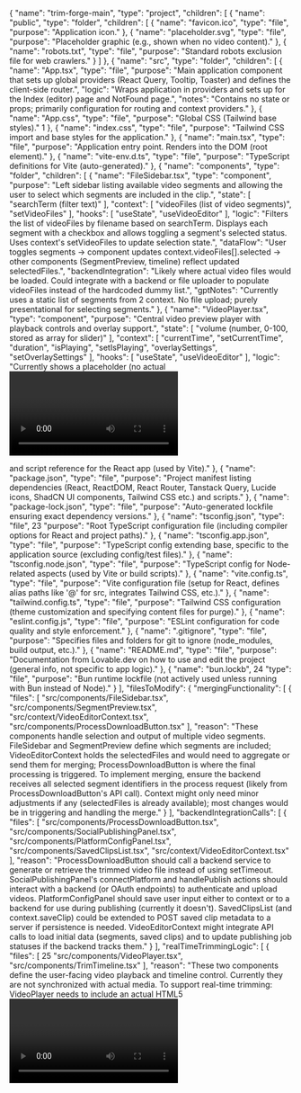{
"name": "trim-forge-main",
"type": "project",
"children": [
{
"name": "public",
"type": "folder",
"children": [
{
"name": "favicon.ico",
"type": "file",
"purpose": "Application icon."
},
{
"name": "placeholder.svg",
"type": "file",
"purpose": "Placeholder graphic (e.g., shown when no video content)."
},
{
"name": "robots.txt",
"type": "file",
"purpose": "Standard robots exclusion file for web crawlers."
}
]
},
{
"name": "src",
"type": "folder",
"children": [
{
"name": "App.tsx",
"type": "file",
"purpose": "Main application component that sets up global providers
(React Query, Tooltip, Toaster) and defines the client-side router.",
"logic": "Wraps application in providers and sets up <Routes> for the
Index (editor) page and NotFound page.",
"notes": "Contains no state or props; primarily configuration for
routing and context providers."
},
{
"name": "App.css",
"type": "file",
"purpose": "Global CSS (Tailwind base styles)."
1
},
{
"name": "index.css",
"type": "file",
"purpose": "Tailwind CSS import and base styles for the application."
},
{
"name": "main.tsx",
"type": "file",
"purpose":
"Application entry point. Renders <App/> into the DOM (root element)."
},
{
"name": "vite-env.d.ts",
"type": "file",
"purpose": "TypeScript definitions for Vite (auto-generated)."
},
{
"name": "components",
"type": "folder",
"children": [
{
"name": "FileSidebar.tsx",
"type": "component",
"purpose": "Left sidebar listing available video segments and
allowing the user to select which segments are included in the clip.",
"state": [
"searchTerm (filter text)"
],
"context": [
"videoFiles (list of video segments)",
"setVideoFiles"
],
"hooks": [
"useState",
"useVideoEditor"
],
"logic": "Filters the list of videoFiles by filename based on
searchTerm. Displays each segment with a checkbox and allows toggling a
segment's selected status. Uses context's setVideoFiles to update selection
state.",
"dataFlow": "User toggles segments -> component updates
context.videoFiles[].selected -> other components (SegmentPreview, timeline)
reflect updated selectedFiles.",
"backendIntegration": "Likely where actual video files would be
loaded. Could integrate with a backend or file uploader to populate videoFiles
instead of the hardcoded dummy list.",
"gptNotes": "Currently uses a static list of segments from
2
context. No file upload; purely presentational for selecting segments."
},
{
"name": "VideoPlayer.tsx",
"type": "component",
"purpose": "Central video preview player with playback controls
and overlay support.",
"state": [
"volume (number, 0-100, stored as array for slider)"
],
"context": [
"currentTime",
"setCurrentTime",
"duration",
"isPlaying",
"setIsPlaying",
"overlaySettings",
"setOverlaySettings"
],
"hooks": [
"useState",
"useVideoEditor"
],
"logic": "Currently shows a placeholder (no actual <video>
element). Provides a timeline slider to seek (bound to currentTime), Play/Pause
toggle, skip 10s buttons, volume slider (local only), and a fullscreen button
(no implemented logic). If overlaySettings.logo or .watermark are enabled,
renders DraggableOverlay components for each, allowing the user to position/size
overlays. Calls context setOverlaySettings on move/resize events to update
overlay positions.",
"dataFlow": "Controls (play/pause, seek) manipulate context
currentTime/isPlaying which are shared with the timeline. No actual media
playback yet. Overlay position state is shared via context (updated here, could
be used for final rendering).",
"backendIntegration": "Needs integration with an actual video
element or backend streaming: likely to set a video src (potentially a combined
video of selected segments) and synchronize context state with real playback
(e.g., update currentTime as video plays). Overlay images should come from user
input (e.g., uploading a logo) if implemented.",
"gptNotes": "No real video playback implemented – safe to add a
<video> tag and connect it. Overlays are placeholders (just colored boxes with
text). Fullscreen and volume controls are non-functional placeholders."
},
{
"name": "SegmentPreview.tsx",
"type": "component",
"purpose": "Displays a summary of all selected video segments in
order, showing their start times and durations in a horizontal timeline
3
format.",
"state": [],
"context": [
"selectedFiles (computed from videoFiles selection)"
],
"hooks": [
"useVideoEditor"
],
"logic": "Calculates total duration of selected segments and
displays each selected segment as a proportional segment bar with its index,
start timestamp (formatted), and duration. If no segments are selected, it shows
a message prompting the user to select segments.",
"dataFlow": "Reflects the selection made in FileSidebar. When
videoFiles selection changes, selectedFiles updates, causing this preview to
update accordingly.",
"backendIntegration":
"If segment data comes from a backend (e.g., list of available video segments),
this component would reflect that. No direct backend calls; purely
presentational summary.",
"gptNotes": "Purely derived from context.selectedFiles. Safe to
adjust formatting or include thumbnail previews if available from backend in
future."
},
{
"name": "TrimTimeline.tsx",
"type": "component",
"purpose":
"Main trimming interface with timeline controls: marker management, waveform
display placeholder, and in/out selection sliders for the final clip.",
"state": [
"showMarkerForm (boolean)",
"newMarkerLabel (string)",
"newMarkerType (enum 'goal'|'foul'|'replay')",
"clipTitle (string for saving clip)"
],
"context": [
"currentTime",
"setCurrentTime",
"duration",
"inPoint",
"setInPoint",
"outPoint",
"setOutPoint",
"selectedFiles",
"markers",
"addMarker",
"removeMarker",
"saveClip"
4
],
"hooks": [
"useState",
"useVideoEditor"
],
"logic": "Shows the timeline of the video clip. It displays
current selected duration and playhead position. Provides controls to add
markers (with label and type) at the current time, which appear on the timeline
with a vertical line and can be removed. Shows a dummy waveform (randomly
generated bars) as a placeholder for audio waveform; clicking it jumps the
playhead. Renders draggable in/out selection highlights reflecting the chosen
segment range (inPoint to outPoint). Provides sliders to adjust IN and OUT
points (ensuring in < out). Also includes a field to name a clip and a Save Clip
button which calls context.saveClip to save the current in/out selection as a
clip in SavedClipsList. A 'Suggest Markers (AI)' button is present but disabled
as a placeholder for future AI integration.",
"dataFlow": "User adjusting in/out sliders updates context
inPoint/outPoint (affecting export range and context state). Adding markers
calls context.addMarker, stored in global markers list (displayed here). Saving
a clip uses context.saveClip to add to savedClips (displayed in SavedClipsList).
currentTime is both displayed and can be set by clicking the waveform or using
skip buttons; it is shared with VideoPlayer (playback).",
"backendIntegration": "In a full implementation, the waveform
would be generated from the video's audio track (possibly via backend processing
or Web Audio API). The 'Suggest Markers' feature would call an AI service or
backend to analyze video content for highlights. Also, adjusting in/out might
seek a real video element (if integrated). Additionally, saving a clip could
trigger backend storage of clip metadata or immediate clip generation.",
"gptNotes": "Timeline is currently a visual placeholder (no real
waveform, no video sync). Implementing real-time sync will involve linking this
component with an actual video player's currentTime events. The marker
suggestion is a no-op placeholder for future expansion."
},
{
"name": "ExportSummary.tsx",
"type": "component",
"purpose": "Displays a summary of the export settings and the
duration of the selected clip.",
"state": [],
"context": [
"inPoint",
"outPoint",
"exportSettings",
"overlaySettings"
],
"hooks": [
"useVideoEditor"
],
5
"logic": "Calculates the clip duration (outPoint - inPoint).
Displays the total selected duration and lists the chosen export options:
format, aspect ratio, quality, and which overlays (Logo and/or Watermark) are
enabled.",
"dataFlow": "Reflects current trim (in/out from context) and
export options from context. Updates whenever those context values change (no
direct user interaction within this component).",
"backendIntegration": "This info would be used to formulate a
backend request for clip generation (e.g., sending the duration, format,
quality, overlays options to an API). The component itself remains UI-only.",
"gptNotes": "Read-only summary. Safe to extend with more details
or connect with backend job status if needed, but it currently just mirrors
context settings."
},
{
"name": "ExportPanel.tsx",
"type": "component",
"purpose": "Collapsible panel (right sidebar) allowing user to
configure export options like aspect ratio, overlays inclusion, thumbnail, and
quality.",
"state": [
"isCollapsed (boolean)"
],
"context": [
"overlaySettings",
"setOverlaySettings",
"exportSettings",
"setExportSettings"
],
"hooks": [
"useState",
"useVideoEditor"
],
"logic": "Provides UI controls for export settings. Users can
toggle a collapse/expand. Inside, when expanded: a dropdown for Aspect Ratio
(updates exportSettings.aspectRatio), toggles (switches) to enable/disable Logo
and Watermark overlays (updating overlaySettings.logo.enabled or
watermark.enabled), a button to set a thumbnail (currently just UI, no logic
tied to it), and a dropdown for Quality (720p, 1080p, 4K updating
exportSettings.quality). Format is fixed in context (MP4 by default) and not
directly configurable here. All controls directly update the context state so
other components (ExportSummary, VideoPlayer overlays) reflect changes.",
"dataFlow": "User changes settings -> calls context setters ->
context exportSettings/overlaySettings updated -> other components
(ExportSummary, VideoPlayer overlays) read updated values.",
"backendIntegration": "On exporting, these settings should be
passed to a backend video processing service (e.g., aspect ratio might trigger
cropping/padding, quality sets resolution/bitrate, format determines encoding,
6
overlays indicate adding logo/watermark images). The 'Set Thumbnail' button
likely should open a file picker or capture a frame, which would involve frontend logic and possibly backend storage; currently it's a stub.",
"gptNotes":
"All controls are functional in updating global state, but there's no actual
file or image logic behind them (e.g., thumbnail not implemented). Safe to
integrate additional logic or API calls when hooking up actual processing."
},
{
"name": "ProcessDownloadButton.tsx",
"type": "component",
"purpose": "A combined interface for finalizing the clip: allows
either processing & downloading the video or publishing it to social media,
presented as tabbed options.",
"state": [
"isProcessing (boolean)"
],
"context": [],
"hooks": [
"useState"
],
"children": [
"SocialPublishingPanel (for publish tab content)"
],
"logic": "Renders two tabs: 'Download' and 'Publish to Social'.
The Download tab shows a 'Process & Download' button. Clicking it sets
isProcessing to true and simulates processing via a timeout (3 seconds), then
resets isProcessing (no real download implemented). While processing, the button
shows a spinner and 'Processing...' text. The Publish tab renders the
SocialPublishingPanel component, which handles social sharing workflow.",
"dataFlow": "This component does not use context directly. It
simply triggers a (simulated) processing when the user clicks download. It then
relies on the SocialPublishingPanel child for the publish flow. The isProcessing
state provides feedback in the UI but does not inform other components.",
"backendIntegration": "This is a key integration point. The
'Process & Download' button should call a backend API (e.g., POST /generateclip) to start rendering the video. The UI might then poll for completion or get
a downloadable link. The publishing flow similarly should trigger backend calls
to upload the video to selected platforms. The current implementation is stubbed
(setTimeout).",
"gptNotes": "Currently no actual video file is generated or
downloaded – purely UI feedback. Safe to replace the timeout with real API call
logic. Ensure to handle state (loading/progress) and eventual download link. The
Publish tab simply embeds SocialPublishingPanel, which also needs backend
integration for actual use."
},
{
"name": "SocialPublishingPanel.tsx",
7
"type": "component",
"purpose": "Panel for selecting social media platforms to publish
the finished clip and initiating the publishing process.",
"state": [
"selectedPlatforms (array of platform identifiers selected by
user)",
"currentConfigPlatform (string or null) – which platform is
currently open for configuring"
],
"context": [
"connectedPlatforms (list of PlatformConnection objects with
connection status)",
"setConnectedPlatforms",
"platformConfigs (list of PlatformConfig objects with saved
settings per platform)",
"setPlatformConfigs",
"addToPublishingQueue"
],
"hooks": [
"useState",
"useVideoEditor"
],
"children": [
"PlatformConfigPanel (conditionally, when configuring a
platform)"
],
"logic": "Allows multi-select of platforms for publishing. It
displays all available platforms (YouTube, Twitter, Facebook, Instagram, TikTok)
as cards. Users can toggle selection by clicking the card. If a platform is not
'connected' (authorized), a 'Connect' button on that card triggers
connectPlatform, which currently simulates an OAuth connection by marking the
platform as connected (with dummy data). Below the grid, if any platforms are
selected, it shows a list of selected platforms each with a 'Configure' button.
Clicking 'Configure' sets currentConfigPlatform, which causes the component to
render the PlatformConfigPanel for that platform (to input title/description
etc.). It also shows a 'Publish to X Platforms' button that, when clicked,
iterates over each selected platform and calls addToPublishingQueue to add a
publishing job with status 'pending'. (Currently, no actual publishing action
beyond queuing a job in context).",
"dataFlow": "User selects platforms -> selectedPlatforms state
updated. User connects platform -> context.connectedPlatforms updated (simulate
OAuth success). User configures a platform -> context.platformConfigs could be
updated on save (though currently not implemented). On publish ->
context.publishingQueue is updated with new jobs. In a full app, another
component or effect would monitor publishingQueue and update job statuses (not
implemented).",
"backendIntegration": "Each 'Connect' action should initiate an
OAuth flow via backend (e.g., redirect to an OAuth URL or open a popup). Saving
8
a platform config (title, description, etc.) might call an API to save these
preferences or just update context for use when publishing. The 'Publish' button
should call a backend endpoint (e.g., POST /publish or one specific to each
platform) to actually upload the video clip and data to the social platform.
Additionally, the app might poll for status or update the UI with publishing
progress using the context.publishingQueue.",
"gptNotes": "Most of this panel is mock functionality. The
connectPlatform simply toggles a flag, and publish adds dummy jobs – no real API
calls are made. Safe to extend with real networking (OAuth, API calls). Ensure
any new asynchronous calls update context state appropriately to reflect real
connection status or publishing progress."
},
{
"name": "PlatformConfigPanel.tsx",
"type": "component",
"purpose":
"Form interface for entering post details specific to a given social platform
(e.g., YouTube video title, Twitter tweet text).",
"state": [],
"props": [
"platform (string identifier for platform)",
"onBack (callback to close the panel)"
],
"hooks": [],
"logic": "Displays a platform-specific form based on the platform
prop. It shows common fields for that platform (title, description, tags for
YouTube; tweet text and hashtags for Twitter; caption and hashtags for
Instagram; etc.). It also shows a back button (calls onBack to return to the
main publishing panel) and Save/Cancel buttons at the bottom. The form fields
are not connected to state or context; they use uncontrolled components (or
default browser state) as no useState is present for the input values.
Currently, pressing 'Save Configuration' does not persist anything (no handler
attached).",
"dataFlow": "This component receives the platform to configure
from SocialPublishingPanel and only handles UI input. In the current state, it
does not send data anywhere. Ideally, on Save it should update
context.platformConfigs or call a backend API to store these settings for the
publishing step.",
"backendIntegration": "Should capture the form input and either
update context (platformConfigs) or send to backend to store the post settings.
For example, might call an endpoint like POST /platform-config (with platform
and settings). The Save button logic needs to be implemented. This panel could
also eventually trigger an immediate publish if integrated differently, but as
designed it just collects configuration.",
"gptNotes": "This form is static right now – there's no state
tracking the inputs. It's safe to implement state to capture input values and
integrate Save. Because it's not wired up yet, adding logic won't conflict with
existing functionality."
9
},
{
"name": "SavedClipsList.tsx",
"type": "component",
"purpose": "Displays a list of clips that the user saved from the
timeline, with options to rename or delete them.",
"state": [
"editingId (id of clip being renamed or null)",
"editTitle (string for renaming input)"
],
"context": [
"savedClips (list of SavedClip objects)",
"deleteClip"
],
"hooks": [
"useState",
"useVideoEditor"
],
"logic": "Lists all savedClips from context. Each clip shows its
title (or an input field if renaming), its duration (calculated from inPoint/
outPoint), number of source files, creation time, and the in/out points. Each
list item can be deleted (calls deleteClip from context) or renamed: clicking
the edit icon enters edit mode (shows an input pre-filled with the current title
and Save/Cancel buttons). The Save action currently doesn't update the clip
(there's a placeholder comment where in a real app it would update context or
backend); instead it just exits edit mode. Cancel also just exits edit mode.",
"dataFlow": "When context.savedClips changes (via saveClip or
deleteClip), this list updates to reflect the new list. Deleting calls context
to update global state. Renaming UI changes local state, but does not persist
changes to global state (since save logic is not implemented).",
"backendIntegration": "Saved clips could be stored persistently
via an API. The deleteClip action might call a backend to delete a stored clip
record. Renaming a clip would require a backend call or context update to
persist the new title (currently missing). Also, if clips correspond to actual
rendered videos, additional backend logic would be needed to fetch or manage
those files.",
"gptNotes": "All saved clip data is in-memory. Safe to integrate
persistence or extend editing. The edit functionality is incomplete (does not
update context) which can be implemented without affecting other parts."
},
{
"name": "Marker.tsx",
"type": "component",
"purpose": "Represents a single marker on the timeline (used
within TrimTimeline), with an icon, vertical indicator line, and a tooltip for
label and removal.",
"state": [],
"props": [
10
"marker (Marker object with time, label, type, color)",
"duration (number, total timeline duration)",
"onRemove (function to remove marker by id)"
],
"hooks": [],
"logic": "Calculates its position on the timeline as a percentage
(marker.time/duration) and positions itself absolutely in the timeline bar.
Displays an icon based on marker.type (e.g., Target for 'goal'), colored
accordingly. On hover, shows a tooltip above with the marker's label and
formatted time, plus a 'Remove' option (clicking remove stops event propagation
and calls onRemove with marker.id to remove it via context).",
"dataFlow": "Purely presentational based on props. The onRemove
callback is provided by TrimTimeline, which calls context.removeMarker. So user
clicking 'Remove' triggers removal from global state, which then causes
TrimTimeline to re-render without that marker.",
"backendIntegration": "Markers are likely local UI metadata (for
user reference) and might not need backend. However, if markers are to be saved
with clips or used in processing (e.g., for automatic highlight reels), they
could be sent to backend when saving a clip or generating output.",
"gptNotes":
"Self-contained UI component. Modifications here would typically be styling or
additional behavior (e.g., dragging markers) which are not present now. Safe to
extend if needed."
},
{
"name": "DraggableOverlay.tsx",
"type": "component",
"purpose": "A utility component that renders an overlay box (for
logo or watermark) which can be dragged (and potentially resized) over the video
preview.",
"state": [
"isDragging (boolean)",
"dragOffset (x,y coordinates of pointer offset within the box
during drag)"
],
"props": [
"type ('logo'|'watermark')",
"x",
"y",
"width",
"height",
"onMove (function)",
"onResize (function)"
],
"hooks": [
"useState",
"useRef",
"useEffect"
11
],
"logic": "Renders a semi-transparent, dashed-bordered box labeled
'LOGO' or 'WATERMARK' (with corresponding icon). The box is absolutely
positioned at (x,y) within its parent (the video player area) and sized (width x
height) as given by props. The component handles mouse events: on mousedown, it
starts tracking dragging and captures the offset; on mousemove (attached to
document while dragging) it calculates new position, constrains it within the
parent bounds, and calls onMove(x,y) prop to update position state upstream
(which in this case updates context.overlaySettings via VideoPlayer handlers).
On mouseup, it stops dragging. onResize is passed in props but currently there
is no UI element to trigger resizing (no drag handle implemented), so resizing
isn't actually interactive yet.",
"dataFlow":
"User drags the overlay -> calls onMove -> VideoPlayer updates overlaySettings
in context -> new props (x,y) flow back into DraggableOverlay so it repositions.
(If resizing were implemented, it would similarly call onResize to update width/
height). This is a purely presentational helper component for user interface.",
"backendIntegration": "Not directly tied to backend. However,
final overlay settings (position, dimensions) might be used when making a
backend request to render the video with overlays. This component ensures those
values are captured in context.",
"gptNotes": "UI-only component. The lack of resize functionality
is notable. Adding resize (e.g., via corner drag handles) could be implemented
safely. Currently the overlay content is just text/icons; to display actual
images or watermark text, additional logic would be needed."
},
{
"name": "ui",
"type": "folder",
"purpose": "Pre-built UI components (ShadCN UI library). Contains
generic UI elements for styling and layout, reused across the app.",
"children": [
{
"name": "accordion.tsx",
"type": "file",
"purpose": "UI component: accordion (part of UI library,
handles generic UI functionality)."
},
{
"name": "alert-dialog.tsx",
"type": "file",
"purpose": "UI component: alert-dialog (part of UI library,
handles generic UI functionality)."
},
{
"name": "alert.tsx",
"type": "file",
"purpose": "UI component: alert (part of UI library, handles
12
generic UI functionality)."
},
{
"name": "aspect-ratio.tsx",
"type": "file",
"purpose": "UI component: aspect-ratio (part of UI library,
handles generic UI functionality)."
},
{
"name": "avatar.tsx",
"type": "file",
"purpose": "UI component: avatar (part of UI library, handles
generic UI functionality)."
},
{
"name": "badge.tsx",
"type": "file",
"purpose": "UI component: badge (part of UI library, handles
generic UI functionality)."
},
{
"name": "breadcrumb.tsx",
"type": "file",
"purpose": "UI component: breadcrumb (part of UI library,
handles generic UI functionality)."
},
{
"name": "button.tsx",
"type": "file",
"purpose": "UI component: button (part of UI library, handles
generic UI functionality)."
},
{
"name": "calendar.tsx",
"type": "file",
"purpose": "UI component: calendar (part of UI library,
handles generic UI functionality)."
},
{
"name": "card.tsx",
"type": "file",
"purpose": "UI component: card (part of UI library, handles
generic UI functionality)."
},
{
"name": "carousel.tsx",
"type": "file",
"purpose": "UI component: carousel (part of UI library,
13
handles generic UI functionality)."
},
{
"name": "chart.tsx",
"type": "file",
"purpose": "UI component: chart (part of UI library, handles
generic UI functionality)."
},
{
"name": "checkbox.tsx",
"type": "file",
"purpose": "UI component: checkbox (part of UI library,
handles generic UI functionality)."
},
{
"name": "collapsible.tsx",
"type": "file",
"purpose": "UI component: collapsible (part of UI library,
handles generic UI functionality)."
},
{
"name": "command.tsx",
"type": "file",
"purpose":
"UI component: command (part of UI library, handles generic UI functionality)."
},
{
"name": "context-menu.tsx",
"type": "file",
"purpose": "UI component: context-menu (part of UI library,
handles generic UI functionality)."
},
{
"name": "dialog.tsx",
"type": "file",
"purpose": "UI component: dialog (part of UI library, handles
generic UI functionality)."
},
{
"name": "drawer.tsx",
"type": "file",
"purpose": "UI component: drawer (part of UI library, handles
generic UI functionality)."
},
{
"name": "dropdown-menu.tsx",
"type": "file",
"purpose": "UI component: dropdown-menu (part of UI library,
14
handles generic UI functionality)."
},
{
"name": "form.tsx",
"type": "file",
"purpose": "UI component: form (part of UI library, handles
generic UI functionality)."
},
{
"name": "hover-card.tsx",
"type": "file",
"purpose": "UI component: hover-card (part of UI library,
handles generic UI functionality)."
},
{
"name": "input-otp.tsx",
"type": "file",
"purpose": "UI component: input-otp (part of UI library,
handles generic UI functionality)."
},
{
"name": "input.tsx",
"type": "file",
"purpose": "UI component: input (part of UI library, handles
generic UI functionality)."
},
{
"name": "label.tsx",
"type": "file",
"purpose": "UI component: label (part of UI library, handles
generic UI functionality)."
},
{
"name": "menubar.tsx",
"type": "file",
"purpose":
"UI component: menubar (part of UI library, handles generic UI functionality)."
},
{
"name": "navigation-menu.tsx",
"type": "file",
"purpose":
"UI component: navigation-menu (part of UI library, handles generic UI
functionality)."
},
{
"name": "pagination.tsx",
"type": "file",
15
"purpose": "UI component: pagination (part of UI library,
handles generic UI functionality)."
},
{
"name": "popover.tsx",
"type": "file",
"purpose":
"UI component: popover (part of UI library, handles generic UI functionality)."
},
{
"name": "progress.tsx",
"type": "file",
"purpose": "UI component: progress (part of UI library,
handles generic UI functionality)."
},
{
"name": "radio-group.tsx",
"type": "file",
"purpose": "UI component: radio-group (part of UI library,
handles generic UI functionality)."
},
{
"name": "resizable.tsx",
"type": "file",
"purpose": "UI component: resizable (part of UI library,
handles generic UI functionality)."
},
{
"name": "scroll-area.tsx",
"type": "file",
"purpose": "UI component: scroll-area (part of UI library,
handles generic UI functionality)."
},
{
"name": "select.tsx",
"type": "file",
"purpose": "UI component: select (part of UI library, handles
generic UI functionality)."
},
{
"name": "separator.tsx",
"type": "file",
"purpose": "UI component: separator (part of UI library,
handles generic UI functionality)."
},
{
"name": "sheet.tsx",
"type": "file",
16
"purpose": "UI component: sheet (part of UI library, handles
generic UI functionality)."
},
{
"name": "sidebar.tsx",
"type": "file",
"purpose":
"UI component: sidebar (part of UI library, handles generic UI functionality)."
},
{
"name": "skeleton.tsx",
"type": "file",
"purpose": "UI component: skeleton (part of UI library,
handles generic UI functionality)."
},
{
"name": "slider.tsx",
"type": "file",
"purpose": "UI component: slider (part of UI library, handles
generic UI functionality)."
},
{
"name": "sonner.tsx",
"type": "file",
"purpose": "UI component: sonner (part of UI library, handles
generic UI functionality)."
},
{
"name": "switch.tsx",
"type": "file",
"purpose": "UI component: switch (part of UI library, handles
generic UI functionality)."
},
{
"name": "table.tsx",
"type": "file",
"purpose": "UI component: table (part of UI library, handles
generic UI functionality)."
},
{
"name": "tabs.tsx",
"type": "file",
"purpose": "UI component: tabs (part of UI library, handles
generic UI functionality)."
},
{
"name": "textarea.tsx",
"type": "file",
17
"purpose": "UI component: textarea (part of UI library,
handles generic UI functionality)."
},
{
"name": "toast.tsx",
"type": "file",
"purpose": "UI component: toast (part of UI library, handles
generic UI functionality)."
},
{
"name": "toaster.tsx",
"type": "file",
"purpose":
"UI component: toaster (part of UI library, handles generic UI functionality)."
},
{
"name": "toggle-group.tsx",
"type": "file",
"purpose": "UI component: toggle-group (part of UI library,
handles generic UI functionality)."
},
{
"name": "toggle.tsx",
"type": "file",
"purpose": "UI component: toggle (part of UI library, handles
generic UI functionality)."
},
{
"name": "tooltip.tsx",
"type": "file",
"purpose":
"UI component: tooltip (part of UI library, handles generic UI functionality)."
},
{
"name": "use-toast.ts",
"type": "file",
"purpose": "UI component: use-toast (part of UI library,
handles generic UI functionality)."
}
]
}
]
},
{
"name": "context",
"type": "folder",
"children": [
{
18
"name": "VideoEditorContext.tsx",
"type": "context-provider",
"purpose": "Provides a React context that holds the entire state
of the video editor and exposes functions to update that state.",
"state": [
"currentTime (number, current playback position in seconds)",
"duration (number, total duration of combined video timeline,
initial 120s dummy)",
"isPlaying (boolean, whether video is currently 'playing')",
"inPoint (number, start time of selection in seconds)",
"outPoint (number, end time of selection in seconds)",
"videoFiles (array of VideoFile objects: each with filename,
timestamp, duration, selected flag)",
"markers (array of Marker objects for timeline markers)",
"savedClips (array of SavedClip objects saved by user)",
"overlaySettings (object with logo and watermark sub-objects:
each has enabled, x,y position, and width,height)",
"exportSettings (object: aspectRatio, quality, format)",
"connectedPlatforms (array of PlatformConnection objects for
social platforms and their connection status/tokens)",
"platformConfigs (array of PlatformConfig objects containing
saved settings for each platform)",
"publishingQueue (array of PublishJob objects representing
ongoing or queued publish tasks)"
],
"functions": [
"setCurrentTime(time)",
"setDuration(duration)",
"setIsPlaying(bool)",
"setInPoint(sec)",
"setOutPoint(sec)",
"setVideoFiles(list)",
"setMarkers(list)",
"addMarker(markerData) – assigns ID and adds to markers",
"removeMarker(id) – removes marker by ID",
"setSavedClips(list)",
"saveClip(title) – creates a SavedClip using current in/out and
selectedFiles",
"deleteClip(id) – removes a SavedClip by ID",
"setOverlaySettings(obj)",
"setExportSettings(obj)",
"setConnectedPlatforms(list or updater)",
"setPlatformConfigs(list or updater)",
"setPublishingQueue(list or updater)",
"addToPublishingQueue(jobData) – creates a new PublishJob
(assigns ID and timestamp) and adds it"
],
"logic": "Wraps children in VideoEditorContext.Provider with the
19
values and updater functions listed. It initializes state with some default/
dummy data: four sample VideoFiles (with filenames and durations), default
markers empty, no saved clips, overlays disabled (with default positions),
default exportSettings (16:9, 1080p, MP4), five platforms not connected, default
platformConfigs (all platforms enabled false, default privacy 'public'), and
empty publishingQueue. The provider allows any component to use the
useVideoEditor hook to access and modify these values. Functions like saveClip
and addMarker internally compute IDs and use Date.now() for unique IDs.
SelectedFiles is derived (not stored, but computed as
videoFiles.filter(selected)).",
"dataFlow": "Global app state flows through this context to all
components. For example, FileSidebar updates videoFiles selection; selectedFiles
is then used by SegmentPreview and timeline. Timeline saveClip adds to
savedClips; SavedClipsList reads it. ExportPanel toggles overlaySettings and
exportSettings; ExportSummary and VideoPlayer read those to update UI.
SocialPublishingPanel updates connectedPlatforms and publishingQueue; those
would be used if there were components showing connection status or job status
(currently mainly internal). Essentially, this context is the hub for state,
enabling decoupled components to stay in sync without direct prop drilling.",
"backendIntegration": "In a complete application, many of these
state elements would be populated or synced with backend data. For instance,
videoFiles might come from an API listing uploaded segments, savedClips could be
persisted to a database, and publishingQueue could reflect server-side job
statuses. Integration points include: initial loading of video segments, saving
clips (POST to backend), initiating video processing (which could update
publishingQueue or a separate processingQueue not currently present), and
handling social platform tokens (connectedPlatforms might be set after OAuth
callback). This context can also be a place to integrate with web socket or
polling for status updates (for publishing or processing).",
"gptNotes": "All state is currently kept in memory and resets on
refresh. It's safe to integrate API calls here or in components for persistent
functionality. Adding side effects (like fetching initial data or syncing
operations) can be done carefully via additional hooks or within provider after
initial render. The dummy data (e.g., videoFiles with .ts files) indicates where
real data should come in."
}
]
},
{
"name": "hooks",
"type": "folder",
"children": [
{
"name": "use-mobile.tsx",
"type": "file",
"purpose":
"Custom hook to detect if the app is viewed on a mobile device (based on screen
width breakpoint).",
20
"logic": "Returns a boolean indicating if window.innerWidth is
below 768px. Sets up an event listener on window resize to update the state.",
"usage":
"Can be used by components to conditionally adjust UI for mobile. (Not heavily
used in this project codebase as provided.)"
},
{
"name": "use-toast.ts",
"type": "file",
"purpose": "Utility hook for toast notifications, likely provided
by the UI library (re-exports or configures toast logic).",
"logic": "Integrates with a toaster context (ShadCN UI's toast
system) to provide a convenient hook to trigger toasts.",
"usage": "Not specifically used in the custom components in this
project."
}
]
},
{
"name": "lib",
"type": "folder",
"children": [
{
"name": "utils.ts",
"type": "file",
"purpose": "Utility functions for the project (e.g., className
concatenation).",
"logic":
"Contains helper like cn(...args) to join CSS class names conditionally (used by
UI components).",
"notes": "Common utility; no direct relation to editing logic
aside from styling."
}
]
},
{
"name": "pages",
"type": "folder",
"children": [
{
"name": "Index.tsx",
"type": "page",
"purpose": "The main editor page component which assembles the
layout of all major components for the video editing interface.",
"componentsUsed": [
"VideoEditorProvider (context provider wrapping everything)",
"FileSidebar (left panel)",
"VideoPlayer (top-center)",
21
"SegmentPreview (center below video)",
"TrimTimeline (center bottom with timeline)",
"ExportSummary (bottom center, summary above process button)",
"ProcessDownloadButton (bottom center, download/publish tabs)",
"ExportPanel (right top panel)",
"SavedClipsList (right bottom panel)"
],
"logic":
"Defines a responsive flex layout with a header and three main sections: left
sidebar (FileSidebar), center area (VideoPlayer, SegmentPreview, TrimTimeline,
ExportSummary, ProcessDownloadButton), and right sidebar (ExportPanel and
SavedClipsList). It wraps all content inside <VideoEditorProvider> so that
context state is available to all nested components. The page itself holds no
local state and simply arranges components.",
"dataFlow": "This page passes no props; it relies on context to
tie components together. The VideoEditorProvider at this top level means all
child components share the same state. Data flows through context rather than
via Index directly. For example, FileSidebar and SegmentPreview communicate
selection state through context, not through Index.",
"gptNotes": "Primarily layout. Safe to modify layout or add new
components here. The context provider must remain wrapping the relevant
components to maintain state sharing. Index is the parent for the editing UI, so
any new global UI elements (like a new panel) can be added here."
},
{
"name": "NotFound.tsx",
"type": "page",
"purpose": "Fallback page for undefined routes, displaying a 404
error message and a link to return home.",
"logic": "Uses useLocation to log the incorrect path in console,
and displays a simple centered message. Not part of the editing interface.",
"gptNotes": "Unrelated to editor functionality. No need to modify
for editor features; safe to leave as is unless routing changes."
}
]
},
{
"name": "utils",
"type": "folder",
"children": [
{
"name": "timestampService.ts",
"type": "file",
"purpose": "Helper functions for working with timestamps and
durations for videos.",
"functions": [
"formatTimestamp(timestamp) -> string (formats a UNIX timestamp
into human-readable date-time)",
22
"formatDuration(seconds) -> string (formats a duration in
seconds as MM:SS)",
"calculateTimeFromFiles(files, offsetSeconds) -> Date (estimates actual
timestamp by adding offsetSeconds to the timestamp of the first file in a
list)",
"getFormattedTimeRange(selectedFiles, inPoint, outPoint) ->
{startTime, endTime} (computes formatted start and end timestamps for the
selection range based on first file's timestamp)"
],
"logic": "Used to convert raw times into display strings. In the
context of this app, given a set of video segments (with timestamps presumably
representing their start time in an original source), these functions attempt to
compute the real-world start and end time of the current selection. Note:
getFormattedTimeRange is simplified – it just adds the in/out offset to the
first selected file's timestamp, not accounting for multiple files, which might
be a limitation if selection spans multiple files.",
"notes":
"If merging segments, the time range calculation may need improvement to
accurately reflect actual timeline times across segments. However, for display
purposes in this UI, it's currently sufficient with the assumption that
selection is within one continuous stream."
}
]
}
]
},
{
"name": "index.html",
"type": "file",
"purpose": "HTML template that includes the root <div> and script
reference for the React app (used by Vite)."
},
{
"name": "package.json",
"type": "file",
"purpose": "Project manifest listing dependencies (React, ReactDOM, React
Router, Tanstack Query, Lucide icons, ShadCN UI components, Tailwind CSS etc.)
and scripts."
},
{
"name": "package-lock.json",
"type": "file",
"purpose": "Auto-generated lockfile ensuring exact dependency versions."
},
{
"name": "tsconfig.json",
"type": "file",
23
"purpose":
"Root TypeScript configuration file (including compiler options for React and
project paths)."
},
{
"name": "tsconfig.app.json",
"type": "file",
"purpose": "TypeScript config extending base, specific to the application
source (excluding config/test files)."
},
{
"name": "tsconfig.node.json",
"type": "file",
"purpose": "TypeScript config for Node-related aspects (used by Vite or
build scripts)."
},
{
"name": "vite.config.ts",
"type": "file",
"purpose": "Vite configuration file (setup for React, defines alias paths
like '@' for src, integrates Tailwind CSS, etc.)."
},
{
"name": "tailwind.config.ts",
"type": "file",
"purpose":
"Tailwind CSS configuration (theme customization and specifying content files
for purge)."
},
{
"name": "eslint.config.js",
"type": "file",
"purpose": "ESLint configuration for code quality and style enforcement."
},
{
"name": ".gitignore",
"type": "file",
"purpose": "Specifies files and folders for git to ignore (node_modules,
build output, etc.)."
},
{
"name": "README.md",
"type": "file",
"purpose": "Documentation from Lovable.dev on how to use and edit the
project (general info, not specific to app logic)."
},
{
"name": "bun.lockb",
24
"type": "file",
"purpose": "Bun runtime lockfile (not actively used unless running with
Bun instead of Node)."
}
],
"filesToModify": {
"mergingFunctionality": [
{
"files": [
"src/components/FileSidebar.tsx",
"src/components/SegmentPreview.tsx",
"src/context/VideoEditorContext.tsx",
"src/components/ProcessDownloadButton.tsx"
],
"reason": "These components handle selection and output of multiple
video segments. FileSidebar and SegmentPreview define which segments are
included; VideoEditorContext holds the selectedFiles and would need to aggregate
or send them for merging; ProcessDownloadButton is where the final processing is
triggered. To implement merging, ensure the backend receives all selected
segment identifiers in the process request (likely from ProcessDownloadButton's
API call). Context might only need minor adjustments if any (selectedFiles is
already available); most changes would be in triggering and handling the merge."
}
],
"backendIntegrationCalls": [
{
"files": [
"src/components/ProcessDownloadButton.tsx",
"src/components/SocialPublishingPanel.tsx",
"src/components/PlatformConfigPanel.tsx",
"src/components/SavedClipsList.tsx",
"src/context/VideoEditorContext.tsx"
],
"reason": "ProcessDownloadButton should call a backend service to
generate or retrieve the trimmed video file instead of using setTimeout.
SocialPublishingPanel's connectPlatform and handlePublish actions should
interact with a backend (or OAuth endpoints) to authenticate and upload videos.
PlatformConfigPanel should save user input either to context or to a backend for
use during publishing (currently it doesn't). SavedClipsList (and
context.saveClip) could be extended to POST saved clip metadata to a server if
persistence is needed. VideoEditorContext might integrate API calls to load
initial data (segments, saved clips) and to update publishing job statuses if
the backend tracks them."
}
],
"realTimeTrimmingLogic": [
{
"files": [
25
"src/components/VideoPlayer.tsx",
"src/components/TrimTimeline.tsx"
],
"reason": "These two components define the user-facing video playback
and timeline control. Currently they are not synchronized with actual media. To
support real-time trimming: VideoPlayer needs to include an actual HTML5 <video>
element (or similar) that plays the combined selected segments or current video
file, and update context.currentTime as it plays (via timeupdate events).
TrimTimeline should reflect the actual video timeline; its slider changes should
seek the video, and conversely video playback should move the slider.
Implementing this requires connecting VideoPlayer and TrimTimeline through
context (currentTime, isPlaying) and possibly refs or callbacks. Additionally,
if multiple segments are selected, an approach is needed to play them seamlessly
(either by concatenating files on the fly, or playing sequentially and mapping
the timeline positions to segment times). These changes will allow the preview
to reflect edits in real time."
}
]
},
"suggestedBackendEndpoints": [
{
"endpoint": "POST /generate-clip",
"usage": "Trigger server-side video processing to merge selected segments
(provided as identifiers or timestamps) and apply trimming (in/out), overlays,
and export settings (format, quality). The request would include data like
segment IDs or file names, inPoint, outPoint, desired aspect ratio, quality,
format, and overlay parameters. The server would respond with a job ID or a
downloadable URL once processing is done (possibly after some time)."
},
{
"endpoint": "GET /segments",
"usage": "Fetch available video segments or source files for editing. The
application currently uses a hardcoded list of segments; this endpoint could
provide a JSON list of segments with metadata (filename, duration, timestamp)
for the FileSidebar to display. This would likely be called on app load to
populate VideoEditorContext.videoFiles."
},
{
"endpoint": "POST /save-clip",
"usage": "Persist a saved clip record. When a user saves a clip (with
title, inPoint, outPoint, and selected segments), this API would save it to a
database or user profile, returning a clip ID. This allows saved clips to be
retrieved later (e.g., via GET /saved-clips) or shared. Currently, saved clips
are only in-memory; adding this endpoint would make them permanent."
},
{
"endpoint": "POST /publish",
"usage": "Initiate publishing of a video clip to multiple social
26
platforms. The request would include the clip identifier or the video file data
and a list of target platforms, along with any platform-specific metadata
(title, description, tags, etc. from PlatformConfigPanel). The server would
handle the uploading process to each platform (using stored OAuth tokens or
provided credentials) and add entries to a publishing queue or return a job ID.
The client could then query a status endpoint or receive webhook callbacks for
completion."
},
{
"endpoint": "GET /publish-status",
"usage":
"Retrieve status of ongoing publishing jobs. Given a job ID (from the publish
request) or perhaps no parameter to get all jobs for the user, this returns
progress or result (completed/failed, and possibly the URL of the published
video on each platform). This allows the frontend to update the UI (e.g., show a
success message or link when a publish is done). Alternatively, a WebSocket or
SSE stream could push status updates instead of polling."
},
{
"endpoint": "POST /connect-platform",
"usage": "Start OAuth connection for a platform. The client might call
this to get an OAuth authorization URL or to initiate an OAuth flow. The server
could respond with a URL to redirect the user to, or handle the OAuth handshake
server-side. Ultimately, this would lead to updating
VideoEditorContext.connectedPlatforms (likely via a callback redirect to the app
or by polling an endpoint after user authorization). This could also be handled
purely by redirecting the browser, but an endpoint can help if using a popup
flow."
},
{
"endpoint": "POST /suggest-markers",
"usage": "Send video content (or reference to video/segments) to an AI
service to get suggested highlight markers. The request would contain the video
clip or a reference to the raw footage and possibly parameters (like what types
of events to detect). The response would include a list of markers (timestamps
and labels/types). These could then be added to the context.markers and
displayed on the timeline. This endpoint enables the 'Suggest Markers (AI)'
feature to be implemented."
}
]
}
27